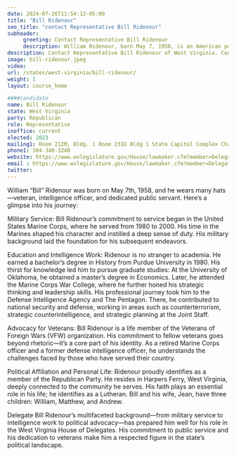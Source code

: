 ```yaml
---
date: 2024-07-26T11:54:12-05:00
title: "Bill Ridenour"
seo_title: "contact Representative Bill Ridenour"
subheader:
     greeting: Contact Representative Bill Ridenour
     description: William Ridenour, born May 7, 1958, is an American politician affiliated with the Republican Party. Known as Bill, he serves as a member of the West Virginia House of Delegates, representing District 100. He assumed office on December 1, 2022.
description: Contact Representative Bill Ridenour of West Virginia. Contact information for Bill Ridenour includes email address, phone number, and mailing address.
image: bill-ridenour.jpeg
video:
url: /states/west-virginia/bill-ridenour/
weight: 1
layout: course_home

####candidate
name: Bill Ridenour
state: West Virginia
party: Republican
role: Representative
inoffice: current
elected: 2023
mailing1: Room 212M, Bldg. 1 Room 231E Bldg 1 State Capitol Complex Charleston, WV 25305
phone1: 304-340-3248
website: https://www.wvlegislature.gov/House/lawmaker.cfm?member=Delegate%20Ridenour/
email : https://www.wvlegislature.gov/House/lawmaker.cfm?member=Delegate%20Ridenour/
twitter:
---
```

William “Bill” Ridenour was born on May 7th, 1958, and he wears many hats—veteran, intelligence officer, and dedicated public servant. Here’s a glimpse into his journey:

Military Service:
Bill Ridenour’s commitment to service began in the United States Marine Corps, where he served from 1980 to 2000. His time in the Marines shaped his character and instilled a deep sense of duty.
His military background laid the foundation for his subsequent endeavors.

Education and Intelligence Work:
Ridenour is no stranger to academia. He earned a bachelor’s degree in History from Purdue University in 1980.
His thirst for knowledge led him to pursue graduate studies:
At the University of Oklahoma, he obtained a master’s degree in Economics.
Later, he attended the Marine Corps War College, where he further honed his strategic thinking and leadership skills.
His professional journey took him to the Defense Intelligence Agency and The Pentagon. There, he contributed to national security and defense, working in areas such as counterterrorism, strategic counterintelligence, and strategic planning at the Joint Staff.

Advocacy for Veterans:
Bill Ridenour is a life member of the Veterans of Foreign Wars (VFW) organization. His commitment to fellow veterans goes beyond rhetoric—it’s a core part of his identity.
As a retired Marine Corps officer and a former defense intelligence officer, he understands the challenges faced by those who have served their country.

Political Affiliation and Personal Life:
Ridenour proudly identifies as a member of the Republican Party.
He resides in Harpers Ferry, West Virginia, deeply connected to the community he serves.
His faith plays an essential role in his life; he identifies as a Lutheran.
Bill and his wife, Jean, have three children: William, Matthew, and Andrew.

Delegate Bill Ridenour’s multifaceted background—from military service to intelligence work to political advocacy—has prepared him well for his role in the West Virginia House of Delegates. His commitment to public service and his dedication to veterans make him a respected figure in the state’s political landscape.
